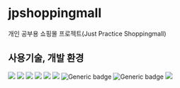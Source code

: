 # jpshoppingmall
개인 공부용 쇼핑몰 프로젝트(Just Practice Shoppingmall)

## 사용기술, 개발 환경
<img src="https://img.shields.io/badge/spring boot-2.7.2-6DB33F?style=flat&logo=Spring Boot&logoColor=white"/> <img src="https://img.shields.io/badge/mysql-8.0-4479A1?style=flat&logo=mysql&logoColor=white"/>
<img src="https://img.shields.io/badge/thymeleaf-3.0.15-005F0F?style=flat&logo=thymeleaf&logoColor=white"/>
<img src="https://img.shields.io/badge/gradle-7.5.1-02303A?style=flat&logo=gradle&logoColor=white"/>
<img src="https://img.shields.io/badge/apache kafka-2.8.0-231F20?style=flat&logo=apache kafka&logoColor=white"/>
<img src="https://img.shields.io/badge/redis-latest-DC382D?style=flat&logo=redis&logoColor=white"/>
![Generic badge](https://img.shields.io/badge/spring%20batch-4.3.6-6DB33F.svg)
![Generic badge](https://img.shields.io/badge/code%20style-GoogleStyle-AA00FF.svg)
<img src="https://img.shields.io/badge/intellijidea-latest-000000?style=flat&logo=intellijidea&logoColor=white"/>
